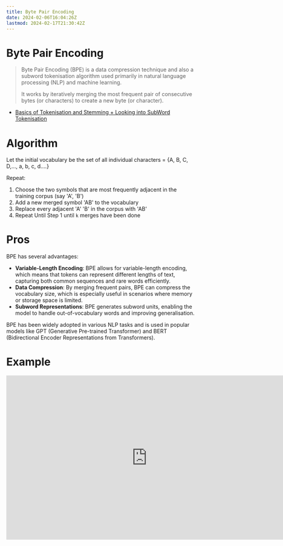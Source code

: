 ```yaml
---
title: Byte Pair Encoding
date: 2024-02-06T16:04:26Z
lastmod: 2024-02-17T21:30:42Z
---
```


# Byte Pair Encoding

> Byte Pair Encoding (BPE) is a data compression technique and also a subword tokenisation algorithm used primarily in natural language processing (NLP) and machine learning.
>
> It works by iteratively merging the most frequent pair of consecutive bytes (or characters) to create a new byte (or character).

* [Basics of Tokenisation and Stemming + Looking into SubWord Tokenisation](https://cs.usm.maine.edu/~behrooz.mansouri/courses/Slides_NLP_23/Natural%20Language%20Processing%20--%20Session%204%20-%20Tokenization%20and%20Stemming.pdf)

# Algorithm

Let the initial vocabulary be the set of all individual characters = {A, B, C, D,..., a, b, c, d....}

Repeat:

1. Choose the two symbols that are most frequently adjacent in the training corpus (say 'A', 'B')
2. Add a new merged symbol 'AB' to the vocabulary
3. Replace every adjacent 'A' 'B' in the corpus with 'AB'
4. Repeat Until Step 1 until `k`​ merges have been done

# Pros

BPE has several advantages:

* **Variable-Length Encoding**: BPE allows for variable-length encoding, which means that tokens can represent different lengths of text, capturing both common sequences and rare words efficiently.
* **Data Compression**: By merging frequent pairs, BPE can compress the vocabulary size, which is especially useful in scenarios where memory or storage space is limited.
* **Subword Representations**: BPE generates subword units, enabling the model to handle out-of-vocabulary words and improving generalisation.

BPE has been widely adopted in various NLP tasks and is used in popular models like GPT (Generative Pre-trained Transformer) and BERT (Bidirectional Encoder Representations from Transformers).

# Example

<iframe sandbox="allow-forms allow-presentation allow-same-origin allow-scripts allow-modals" src="https://www.youtube.com/embed/i0D5GbudU6c" data-src="" border="0" frameborder="no" framespacing="0" allowfullscreen="true" style="width: 744px; height: 435px;"></iframe>
